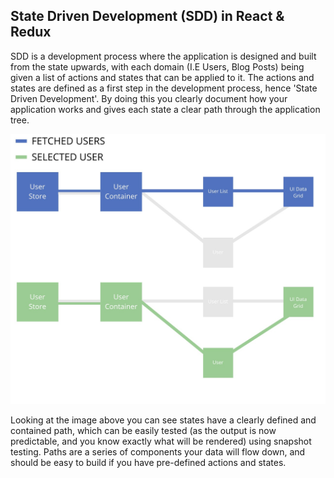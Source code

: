 ## State Driven Development (SDD) in React & Redux

SDD is a development process where the application is designed and built
from the state upwards, with each domain (I.E Users, Blog Posts) being given a list of actions and states
that can be applied to it. The actions and states are defined as a first step in the development process,
hence 'State Driven Development'. By doing this you clearly document how your application works and gives each
state a clear path through the application tree.

![state_tree](state_tree.jpeg)

Looking at the image above you can see states have a clearly defined and contained path, which can be easily tested (as the output is
now predictable, and you know exactly what will be rendered) using snapshot testing. Paths are a series of components your data will flow down,
and should be easy to build if you have pre-defined actions and states.